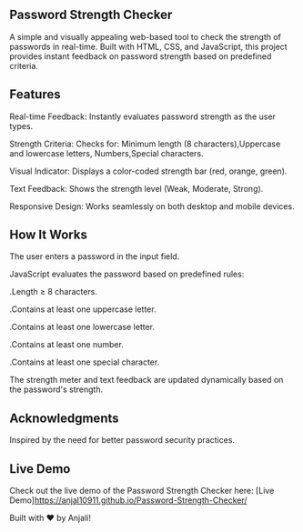 ## Password Strength Checker

A simple and visually appealing web-based tool to check the strength of passwords in real-time. Built with HTML, CSS, and JavaScript, this project provides instant feedback on password strength based on predefined criteria.


## Features

Real-time Feedback: Instantly evaluates password strength as the user types.

Strength Criteria: Checks for: Minimum length (8 characters),Uppercase and lowercase letters, Numbers,Special characters.

Visual Indicator: Displays a color-coded strength bar (red, orange, green).

Text Feedback: Shows the strength level (Weak, Moderate, Strong).

Responsive Design: Works seamlessly on both desktop and mobile devices.


## How It Works

The user enters a password in the input field.

JavaScript evaluates the password based on predefined rules:

.Length ≥ 8 characters.

.Contains at least one uppercase letter.

.Contains at least one lowercase letter.

.Contains at least one number.

.Contains at least one special character.

The strength meter and text feedback are updated dynamically based on the password's strength.


## Acknowledgments

Inspired by the need for better password security practices.

## Live Demo

Check out the live demo of the Password Strength Checker here: [Live Demo]https://anjal10911.github.io/Password-Strength-Checker/

Built with ❤️ by Anjali!
